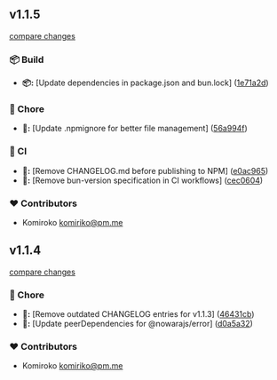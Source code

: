 
## v1.1.5

[compare changes](https://github.com/NowaraJS/totp/compare/v1.1.4...v1.1.5)

### 📦 Build

- **📦:** [Update dependencies in package.json and bun.lock] ([1e71a2d](https://github.com/NowaraJS/totp/commit/1e71a2d))

### 🦉 Chore

- **🦉:** [Update .npmignore for better file management] ([56a994f](https://github.com/NowaraJS/totp/commit/56a994f))

### 🤖 CI

- **🤖:** [Remove CHANGELOG.md before publishing to NPM] ([e0ac965](https://github.com/NowaraJS/totp/commit/e0ac965))
- **🤖:** [Remove bun-version specification in CI workflows] ([cec0604](https://github.com/NowaraJS/totp/commit/cec0604))

### ❤️ Contributors

- Komiroko <komiriko@pm.me>

## v1.1.4

[compare changes](https://github.com/NowaraJS/totp/compare/v1.1.3...v1.1.4)

### 🦉 Chore

- **🦉:** [Remove outdated CHANGELOG entries for v1.1.3] ([46431cb](https://github.com/NowaraJS/totp/commit/46431cb))
- **🦉:** [Update peerDependencies for @nowarajs/error] ([d0a5a32](https://github.com/NowaraJS/totp/commit/d0a5a32))

### ❤️ Contributors

- Komiroko <komiriko@pm.me>

